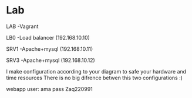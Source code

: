 Lab
===

LAB -Vagrant

LB0 -Load balancer (192.168.10.10)

SRV1 -Apache+mysql (192.168.10.11)

SRV3 -Apache+mysql (192.168.10.12)

I make configuration according to your diagram to safe your hardware and time resources
There is no big difrence betwen this two configurations :)

webapp user: ama
pass Zaq220991
